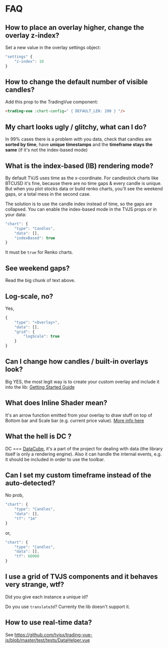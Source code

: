 # FAQ

## How to place an overlay higher, change the overlay z-index?

Set a new value in the overlay settings object:

```js
"settings" {
    "z-index": 10
}
```

## How to change the default number of visible candles?

Add this prop to the TradingVue component:

```html
<trading-vue :chart-config=" { DEFAULT_LEN: 200 } "/>
```

## My chart looks ugly / glitchy, what can I do?

In 99% cases there is a problem with you data, check that candles are **sorted by time**, have **unique timestamps** and the **timeframe stays the same** (if it's not the index-based mode)

## What is the index-based (IB) rendering mode?

By default TVJS uses time as the x-coordinate. For candlestick charts like BTCUSD it's fine, because there are no time gaps & every candle is unique. But when you plot stocks data or build renko charts, you'll see the weekend gaps, or a total mess in the second case.


The solution is to use the candle index instead of time, so the gaps are collapsed.
You can enable the index-based mode in the TVJS props or in your data:

```js
"chart": {
    "type": "Candles",
    "data": [],
    "indexBased": true
}
```

It must be `true` for Renko charts.

## See weekend gaps?

Read the big chunk of text above.

## Log-scale, no?

Yes,

```js
{
    "type": "<Overlay>",
    "data": [],
    "grid": {
        "logScale": true
    }
}
```

## Can I change how candles / built-in overlays look?

Big YES, the most legit way is to create your custom overlay and include it into the lib: [Getting Started Guide](https://github.com/tvjsx/trading-vue-js/tree/master/docs/guide#getting-started)

## What does Inline Shader mean?

It's an arrow function emitted from your overlay to draw stuff on top of Bottom bar and Scale bar (e.g. current price value). [More info here](https://github.com/tvjsx/trading-vue-js/blob/master/docs/api/SHADERS.md)

## What the hell is DC ?

DC === [DataCube](https://github.com/tvjsx/trading-vue-js/tree/master/docs/datacube#datacube-api), it's a part of the project for dealing with data (the library itself is only a rendering engine). Also it can handle the internal events, e.g. it should be included in order to use the toolbar.

## Can I set my custom timeframe instead of the auto-detected?

No prob,

```js
"chart": {
    "type": "Candles",
    "data": [],
    "tf": "1m"
}
```

or,


```js
"chart": {
    "type": "Candles",
    "data": [],
    "tf": 60000
}
```

## I use a grid of TVJS components and it behaves very strange, wtf?

Did you give each instance a unique id?

Do you use `translate3d`? Currenty the lib doesn't support it.   

## How to use real-time data?

See https://github.com/tvjsx/trading-vue-js/blob/master/test/tests/DataHelper.vue

